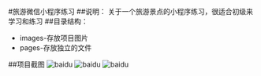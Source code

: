 #旅游微信小程序练习
##说明：
关于一个旅游景点的小程序练习，很适合初级来学习和练习
##目录结构：
* images-存放项目图片
* pages-存放独立的文件

##项目截图
![baidu](../../images/1.png)
![baidu](../../images/2.png)
![baidu](../../images/3.png)